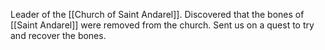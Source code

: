 Leader of the [[Church of Saint Andarel]]. Discovered that the bones of [[Saint Andarel]] were removed from the church. Sent us on a quest to try and recover the bones.